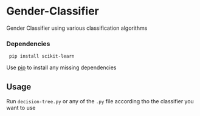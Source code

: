 # Gender-Classifier
Gender Classifier using various classification algorithms

   ### Dependencies
     pip install scikit-learn 
   Use [pip](https://pypi.python.org/pypi/pip) to install any missing dependencies
   
   ## Usage
   Run `decision-tree.py` or any of the `.py` file according tho the classifier you want to use
   
